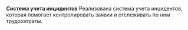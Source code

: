 **Система учета инцидентов**
Реализована система учета инцидентов, которая помогает контролировать заявки и отслеживать по ним трудозатраты.
